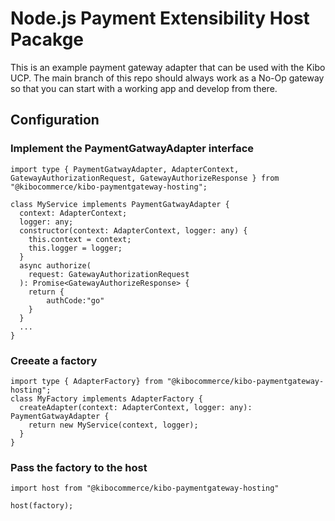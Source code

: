 # Node.js Payment Extensibility Host Pacakge

This is an example payment gateway adapter that can be used with the Kibo UCP.  The main branch of this repo should always work as a No-Op gateway so that you can start with a working app and develop from there.

## Configuration

### Implement the PaymentGatwayAdapter interface
```
import type { PaymentGatwayAdapter, AdapterContext, GatewayAuthorizationRequest, GatewayAuthorizeResponse } from "@kibocommerce/kibo-paymentgateway-hosting";

class MyService implements PaymentGatwayAdapter {
  context: AdapterContext;
  logger: any;
  constructor(context: AdapterContext, logger: any) {
    this.context = context;
    this.logger = logger;
  }
  async authorize(
    request: GatewayAuthorizationRequest
  ): Promise<GatewayAuthorizeResponse> {
    return {
        authCode:"go"
    }
  }
  ...
}

```
### Creeate a factory
```
import type { AdapterFactory} from "@kibocommerce/kibo-paymentgateway-hosting";
class MyFactory implements AdapterFactory {
  createAdapter(context: AdapterContext, logger: any): PaymentGatwayAdapter {
    return new MyService(context, logger);
  }
}
```
### Pass the factory to the host
```
import host from "@kibocommerce/kibo-paymentgateway-hosting"

host(factory);
```

